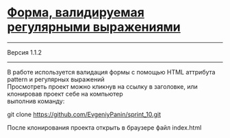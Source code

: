 # [Форма, валидируемая регулярными выражениями](https://evgeniypanin.github.io/sprint_10/)

---  

Версия 1.1.2  

---  

В работе используется валидация формы с помощью HTML аттрибута pattern и регулярных выражений  
Просмотреть проект можно кликнув на ссылку в заголовке, или клонировав проект себе на компьютер  
выполнив команду:


git clone https://github.com/EvgeniyPanin/sprint_10.git  


После клонирования проекта открыть в браузере файл index.html
